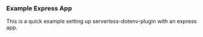 ### Example Express App

This is a quick example setting up serverless-dotenv-plugin with an express app.
